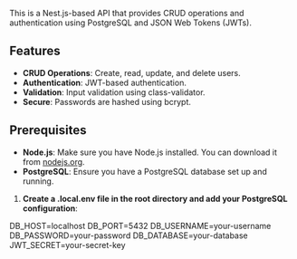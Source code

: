 

This is a Nest.js-based API that provides CRUD operations and authentication using PostgreSQL and JSON Web Tokens (JWTs).

## Features

- **CRUD Operations**: Create, read, update, and delete users.
- **Authentication**: JWT-based authentication.
- **Validation**: Input validation using class-validator.
- **Secure**: Passwords are hashed using bcrypt.

## Prerequisites

- **Node.js**: Make sure you have Node.js installed. You can download it from [nodejs.org](https://nodejs.org/).
- **PostgreSQL**: Ensure you have a PostgreSQL database set up and running.



1. **Create a .local.env file in the root directory and add your PostgreSQL configuration**:

 DB_HOST=localhost
DB_PORT=5432
DB_USERNAME=your-username
DB_PASSWORD=your-password
DB_DATABASE=your-database
JWT_SECRET=your-secret-key

